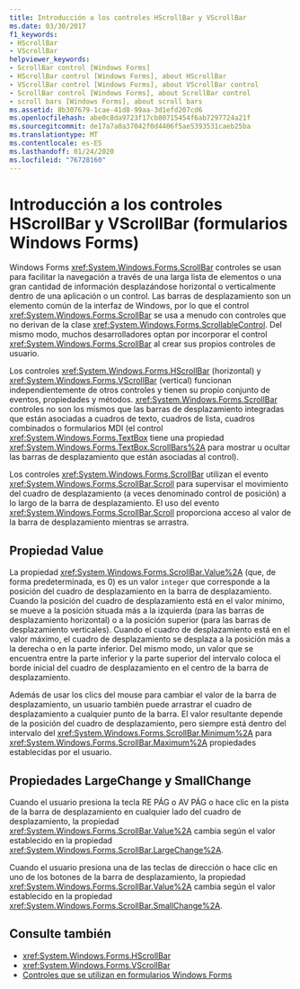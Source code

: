 ```yaml
---
title: Introducción a los controles HScrollBar y VScrollBar
ms.date: 03/30/2017
f1_keywords:
- HScrollBar
- VScrollBar
helpviewer_keywords:
- ScrollBar control [Windows Forms]
- HScrollBar control [Windows Forms], about HScrollBar
- VScrollBar control [Windows Forms], about VScrollBar control
- ScrollBar control [Windows Forms], about ScrollBar control
- scroll bars [Windows Forms], about scroll bars
ms.assetid: 8b307679-1cae-41d8-99aa-3d1efd207cd6
ms.openlocfilehash: abe0c8da9723f17cb80715454f6ab7297724a21f
ms.sourcegitcommit: de17a7a0a37042f0d4406f5ae5393531caeb25ba
ms.translationtype: MT
ms.contentlocale: es-ES
ms.lasthandoff: 01/24/2020
ms.locfileid: "76728160"
---
```

# <a name="hscrollbar-and-vscrollbar-controls-overview-windows-forms"></a>Introducción a los controles HScrollBar y VScrollBar (formularios Windows Forms)
Windows Forms <xref:System.Windows.Forms.ScrollBar> controles se usan para facilitar la navegación a través de una larga lista de elementos o una gran cantidad de información desplazándose horizontal o verticalmente dentro de una aplicación o un control. Las barras de desplazamiento son un elemento común de la interfaz de Windows, por lo que el control <xref:System.Windows.Forms.ScrollBar> se usa a menudo con controles que no derivan de la clase <xref:System.Windows.Forms.ScrollableControl>. Del mismo modo, muchos desarrolladores optan por incorporar el control <xref:System.Windows.Forms.ScrollBar> al crear sus propios controles de usuario.  
  
 Los controles <xref:System.Windows.Forms.HScrollBar> (horizontal) y <xref:System.Windows.Forms.VScrollBar> (vertical) funcionan independientemente de otros controles y tienen su propio conjunto de eventos, propiedades y métodos. <xref:System.Windows.Forms.ScrollBar> controles no son los mismos que las barras de desplazamiento integradas que están asociadas a cuadros de texto, cuadros de lista, cuadros combinados o formularios MDI (el control <xref:System.Windows.Forms.TextBox> tiene una propiedad <xref:System.Windows.Forms.TextBox.ScrollBars%2A> para mostrar u ocultar las barras de desplazamiento que están asociadas al control).  
  
 Los controles <xref:System.Windows.Forms.ScrollBar> utilizan el evento <xref:System.Windows.Forms.ScrollBar.Scroll> para supervisar el movimiento del cuadro de desplazamiento (a veces denominado control de posición) a lo largo de la barra de desplazamiento. El uso del evento <xref:System.Windows.Forms.ScrollBar.Scroll> proporciona acceso al valor de la barra de desplazamiento mientras se arrastra.  
  
## <a name="value-property"></a>Propiedad Value  
 La propiedad <xref:System.Windows.Forms.ScrollBar.Value%2A> (que, de forma predeterminada, es 0) es un valor `integer` que corresponde a la posición del cuadro de desplazamiento en la barra de desplazamiento. Cuando la posición del cuadro de desplazamiento está en el valor mínimo, se mueve a la posición situada más a la izquierda (para las barras de desplazamiento horizontal) o a la posición superior (para las barras de desplazamiento verticales). Cuando el cuadro de desplazamiento está en el valor máximo, el cuadro de desplazamiento se desplaza a la posición más a la derecha o en la parte inferior. Del mismo modo, un valor que se encuentra entre la parte inferior y la parte superior del intervalo coloca el borde inicial del cuadro de desplazamiento en el centro de la barra de desplazamiento.  
  
 Además de usar los clics del mouse para cambiar el valor de la barra de desplazamiento, un usuario también puede arrastrar el cuadro de desplazamiento a cualquier punto de la barra. El valor resultante depende de la posición del cuadro de desplazamiento, pero siempre está dentro del intervalo del <xref:System.Windows.Forms.ScrollBar.Minimum%2A> para <xref:System.Windows.Forms.ScrollBar.Maximum%2A> propiedades establecidas por el usuario.  
  
## <a name="largechange-and-smallchange-properties"></a>Propiedades LargeChange y SmallChange  
 Cuando el usuario presiona la tecla RE PÁG o AV PÁG o hace clic en la pista de la barra de desplazamiento en cualquier lado del cuadro de desplazamiento, la propiedad <xref:System.Windows.Forms.ScrollBar.Value%2A> cambia según el valor establecido en la propiedad <xref:System.Windows.Forms.ScrollBar.LargeChange%2A>.  
  
 Cuando el usuario presiona una de las teclas de dirección o hace clic en uno de los botones de la barra de desplazamiento, la propiedad <xref:System.Windows.Forms.ScrollBar.Value%2A> cambia según el valor establecido en la propiedad <xref:System.Windows.Forms.ScrollBar.SmallChange%2A>.  
  
## <a name="see-also"></a>Consulte también

- <xref:System.Windows.Forms.HScrollBar>
- <xref:System.Windows.Forms.VScrollBar>
- [Controles que se utilizan en formularios Windows Forms](controls-to-use-on-windows-forms.md)
